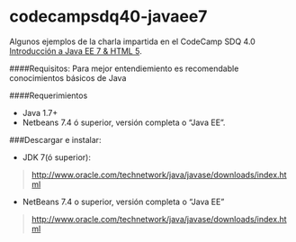 codecampsdq40-javaee7
=====================

Algunos ejemplos de la charla impartida en el CodeCamp SDQ 4.0 [Introducción a Java EE 7 & HTML 5](http://www.slideshare.net/eudris/introduccin-a-java-ee-7-html5).

####Requisitos:
Para mejor entendiemiento es recomendable conocimientos básicos de Java

####Requerimientos
* Java 1.7+
* Netbeans 7.4 ó superior, versión completa o “Java EE”.

###Descargar e instalar:
* JDK 7(ó superior):
 > http://www.oracle.com/technetwork/java/javase/downloads/index.html
* NetBeans 7.4 o superior, versión completa o “Java EE”
 > http://www.oracle.com/technetwork/java/javase/downloads/index.html






